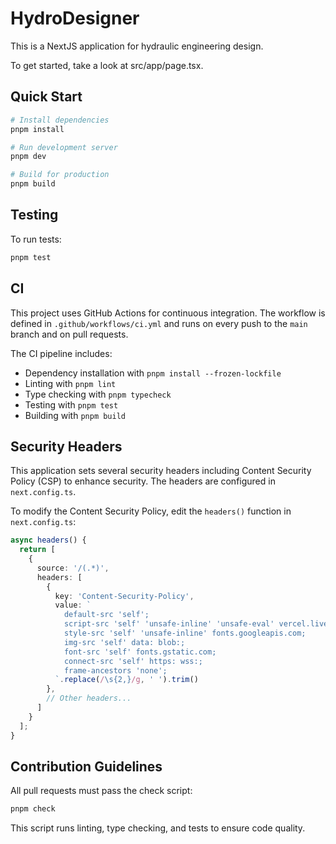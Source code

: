 # HydroDesigner

This is a NextJS application for hydraulic engineering design.

To get started, take a look at src/app/page.tsx.

## Quick Start

```bash
# Install dependencies
pnpm install

# Run development server
pnpm dev

# Build for production
pnpm build
```

## Testing

To run tests:

```bash
pnpm test
```

## CI

This project uses GitHub Actions for continuous integration. The workflow is defined in `.github/workflows/ci.yml` and runs on every push to the `main` branch and on pull requests.

The CI pipeline includes:
- Dependency installation with `pnpm install --frozen-lockfile`
- Linting with `pnpm lint`
- Type checking with `pnpm typecheck`
- Testing with `pnpm test`
- Building with `pnpm build`

## Security Headers

This application sets several security headers including Content Security Policy (CSP) to enhance security. The headers are configured in `next.config.ts`.

To modify the Content Security Policy, edit the `headers()` function in `next.config.ts`:

```typescript
async headers() {
  return [
    {
      source: '/(.*)',
      headers: [
        {
          key: 'Content-Security-Policy',
          value: `
            default-src 'self';
            script-src 'self' 'unsafe-inline' 'unsafe-eval' vercel.live;
            style-src 'self' 'unsafe-inline' fonts.googleapis.com;
            img-src 'self' data: blob:;
            font-src 'self' fonts.gstatic.com;
            connect-src 'self' https: wss:;
            frame-ancestors 'none';
          `.replace(/\s{2,}/g, ' ').trim()
        },
        // Other headers...
      ]
    }
  ];
}
```

## Contribution Guidelines

All pull requests must pass the check script:

```bash
pnpm check
```

This script runs linting, type checking, and tests to ensure code quality.
